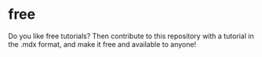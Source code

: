 # free
Do you like free tutorials? Then contribute to this repository with a tutorial in the .mdx format, and make it free and available to anyone!
